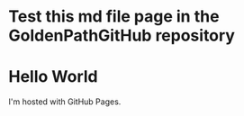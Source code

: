 # Test this md file page in the GoldenPathGitHub repository

<!DOCTYPE html>
<html>
<body>
<h1>Hello World</h1>
<p>I'm hosted with GitHub Pages.</p>
</body>
</html>
